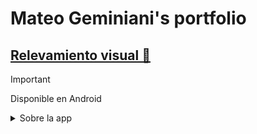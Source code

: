# Mateo Geminiani's portfolio

## [Relevamiento visual 🏡](https://mat30gg.github.io/rel_vis/)

> [!IMPORTANT]
> Disponible en Android

<details>
  <summary>Sobre la app</summary> 
  
  Realiza comentarios y sugerencias sobre el edificio con esta app!
  
  Con esta app podras:
  - 📸 Tomar fotos del edificio y realizar un comentario de este.
  - ⭐ Marcar como favorito posteos de otros usuarios.
  - 📊 Ver estadisticas de las publicaciones.
</details>
